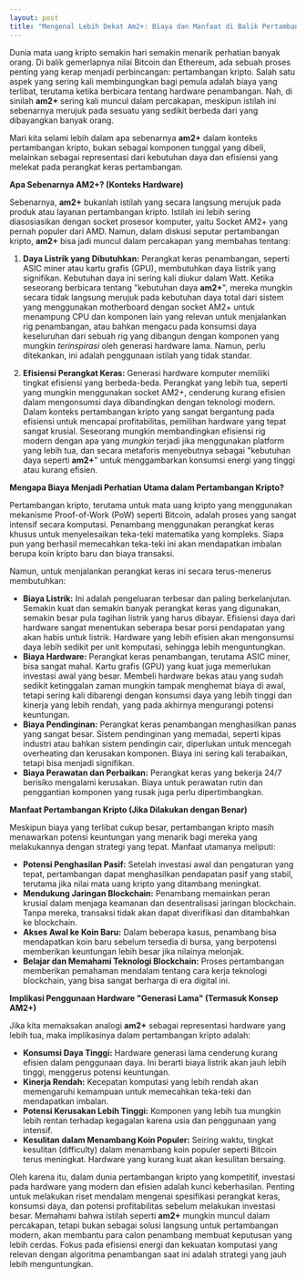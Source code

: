 ```yaml
---
layout: post
title: "Mengenal Lebih Dekat Am2+: Biaya dan Manfaat di Balik Pertambangan Kripto"
---
```


Dunia mata uang kripto semakin hari semakin menarik perhatian banyak orang. Di balik gemerlapnya nilai Bitcoin dan Ethereum, ada sebuah proses penting yang kerap menjadi perbincangan: pertambangan kripto. Salah satu aspek yang sering kali membingungkan bagi pemula adalah biaya yang terlibat, terutama ketika berbicara tentang hardware penambangan. Nah, di sinilah **am2+** sering kali muncul dalam percakapan, meskipun istilah ini sebenarnya merujuk pada sesuatu yang sedikit berbeda dari yang dibayangkan banyak orang.

Mari kita selami lebih dalam apa sebenarnya **am2+** dalam konteks pertambangan kripto, bukan sebagai komponen tunggal yang dibeli, melainkan sebagai representasi dari kebutuhan daya dan efisiensi yang melekat pada perangkat keras pertambangan.

**Apa Sebenarnya AM2+? (Konteks Hardware)**

Sebenarnya, **am2+** bukanlah istilah yang secara langsung merujuk pada produk atau layanan pertambangan kripto. Istilah ini lebih sering diasosiasikan dengan socket prosesor komputer, yaitu Socket AM2+ yang pernah populer dari AMD. Namun, dalam diskusi seputar pertambangan kripto, **am2+** bisa jadi muncul dalam percakapan yang membahas tentang:

1.  **Daya Listrik yang Dibutuhkan:** Perangkat keras penambangan, seperti ASIC miner atau kartu grafis (GPU), membutuhkan daya listrik yang signifikan. Kebutuhan daya ini sering kali diukur dalam Watt. Ketika seseorang berbicara tentang "kebutuhan daya **am2+**", mereka mungkin secara tidak langsung merujuk pada kebutuhan daya total dari sistem yang menggunakan motherboard dengan socket AM2+ untuk menampung CPU dan komponen lain yang relevan untuk menjalankan rig penambangan, atau bahkan mengacu pada konsumsi daya keseluruhan dari sebuah rig yang dibangun dengan komponen yang mungkin *terinspirasi* oleh generasi hardware lama. Namun, perlu ditekankan, ini adalah penggunaan istilah yang tidak standar.

2.  **Efisiensi Perangkat Keras:** Generasi hardware komputer memiliki tingkat efisiensi yang berbeda-beda. Perangkat yang lebih tua, seperti yang mungkin menggunakan socket AM2+, cenderung kurang efisien dalam mengonsumsi daya dibandingkan dengan teknologi modern. Dalam konteks pertambangan kripto yang sangat bergantung pada efisiensi untuk mencapai profitabilitas, pemilihan hardware yang tepat sangat krusial. Seseorang mungkin membandingkan efisiensi rig modern dengan apa yang *mungkin* terjadi jika menggunakan platform yang lebih tua, dan secara metaforis menyebutnya sebagai "kebutuhan daya seperti **am2+**" untuk menggambarkan konsumsi energi yang tinggi atau kurang efisien.

**Mengapa Biaya Menjadi Perhatian Utama dalam Pertambangan Kripto?**

Pertambangan kripto, terutama untuk mata uang kripto yang menggunakan mekanisme Proof-of-Work (PoW) seperti Bitcoin, adalah proses yang sangat intensif secara komputasi. Penambang menggunakan perangkat keras khusus untuk menyelesaikan teka-teki matematika yang kompleks. Siapa pun yang berhasil memecahkan teka-teki ini akan mendapatkan imbalan berupa koin kripto baru dan biaya transaksi.

Namun, untuk menjalankan perangkat keras ini secara terus-menerus membutuhkan:

*   **Biaya Listrik:** Ini adalah pengeluaran terbesar dan paling berkelanjutan. Semakin kuat dan semakin banyak perangkat keras yang digunakan, semakin besar pula tagihan listrik yang harus dibayar. Efisiensi daya dari hardware sangat menentukan seberapa besar porsi pendapatan yang akan habis untuk listrik. Hardware yang lebih efisien akan mengonsumsi daya lebih sedikit per unit komputasi, sehingga lebih menguntungkan.
*   **Biaya Hardware:** Perangkat keras penambangan, terutama ASIC miner, bisa sangat mahal. Kartu grafis (GPU) yang kuat juga memerlukan investasi awal yang besar. Membeli hardware bekas atau yang sudah sedikit ketinggalan zaman mungkin tampak menghemat biaya di awal, tetapi sering kali dibarengi dengan konsumsi daya yang lebih tinggi dan kinerja yang lebih rendah, yang pada akhirnya mengurangi potensi keuntungan.
*   **Biaya Pendinginan:** Perangkat keras penambangan menghasilkan panas yang sangat besar. Sistem pendinginan yang memadai, seperti kipas industri atau bahkan sistem pendingin cair, diperlukan untuk mencegah overheating dan kerusakan komponen. Biaya ini sering kali terabaikan, tetapi bisa menjadi signifikan.
*   **Biaya Perawatan dan Perbaikan:** Perangkat keras yang bekerja 24/7 berisiko mengalami kerusakan. Biaya untuk perawatan rutin dan penggantian komponen yang rusak juga perlu dipertimbangkan.

**Manfaat Pertambangan Kripto (Jika Dilakukan dengan Benar)**

Meskipun biaya yang terlibat cukup besar, pertambangan kripto masih menawarkan potensi keuntungan yang menarik bagi mereka yang melakukannya dengan strategi yang tepat. Manfaat utamanya meliputi:

*   **Potensi Penghasilan Pasif:** Setelah investasi awal dan pengaturan yang tepat, pertambangan dapat menghasilkan pendapatan pasif yang stabil, terutama jika nilai mata uang kripto yang ditambang meningkat.
*   **Mendukung Jaringan Blockchain:** Penambang memainkan peran krusial dalam menjaga keamanan dan desentralisasi jaringan blockchain. Tanpa mereka, transaksi tidak akan dapat diverifikasi dan ditambahkan ke blockchain.
*   **Akses Awal ke Koin Baru:** Dalam beberapa kasus, penambang bisa mendapatkan koin baru sebelum tersedia di bursa, yang berpotensi memberikan keuntungan lebih besar jika nilainya melonjak.
*   **Belajar dan Memahami Teknologi Blockchain:** Proses pertambangan memberikan pemahaman mendalam tentang cara kerja teknologi blockchain, yang bisa sangat berharga di era digital ini.

**Implikasi Penggunaan Hardware "Generasi Lama" (Termasuk Konsep AM2+)**

Jika kita memaksakan analogi **am2+** sebagai representasi hardware yang lebih tua, maka implikasinya dalam pertambangan kripto adalah:

*   **Konsumsi Daya Tinggi:** Hardware generasi lama cenderung kurang efisien dalam penggunaan daya. Ini berarti biaya listrik akan jauh lebih tinggi, menggerus potensi keuntungan.
*   **Kinerja Rendah:** Kecepatan komputasi yang lebih rendah akan memengaruhi kemampuan untuk memecahkan teka-teki dan mendapatkan imbalan.
*   **Potensi Kerusakan Lebih Tinggi:** Komponen yang lebih tua mungkin lebih rentan terhadap kegagalan karena usia dan penggunaan yang intensif.
*   **Kesulitan dalam Menambang Koin Populer:** Seiring waktu, tingkat kesulitan (difficulty) dalam menambang koin populer seperti Bitcoin terus meningkat. Hardware yang kurang kuat akan kesulitan bersaing.

Oleh karena itu, dalam dunia pertambangan kripto yang kompetitif, investasi pada hardware yang modern dan efisien adalah kunci keberhasilan. Penting untuk melakukan riset mendalam mengenai spesifikasi perangkat keras, konsumsi daya, dan potensi profitabilitas sebelum melakukan investasi besar. Memahami bahwa istilah seperti **am2+** mungkin muncul dalam percakapan, tetapi bukan sebagai solusi langsung untuk pertambangan modern, akan membantu para calon penambang membuat keputusan yang lebih cerdas. Fokus pada efisiensi energi dan kekuatan komputasi yang relevan dengan algoritma penambangan saat ini adalah strategi yang jauh lebih menguntungkan.
